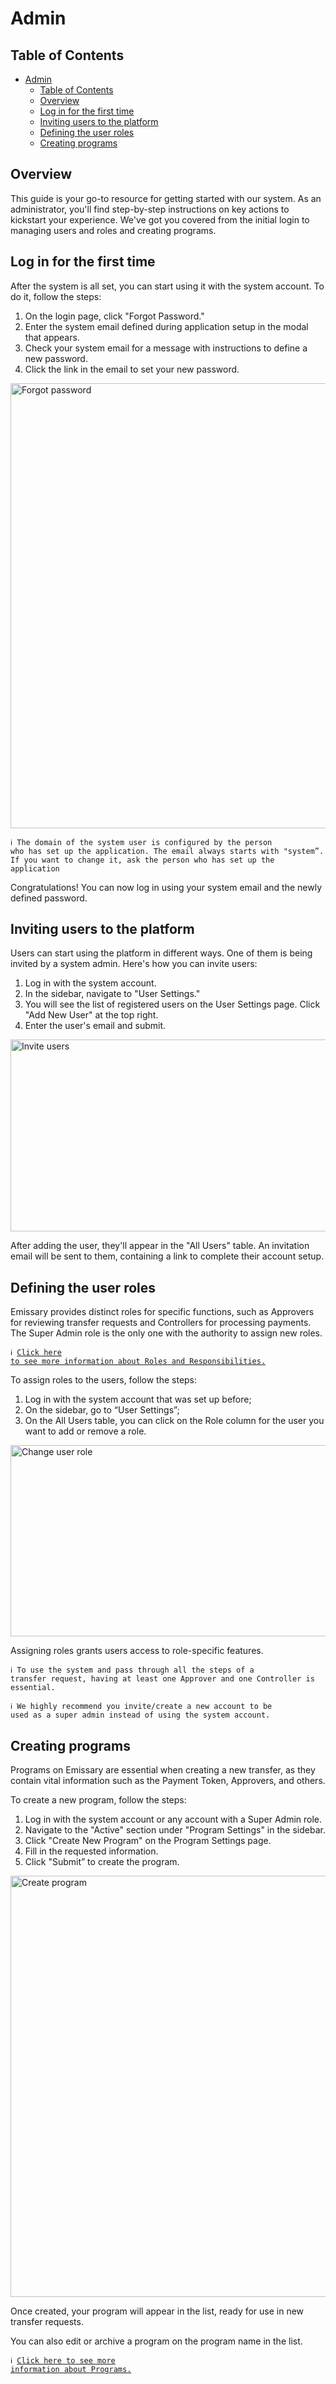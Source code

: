 # Admin

## Table of Contents
- [Admin](#admin)
  - [Table of Contents](#table-of-contents)
  - [Overview](#overview)
  - [Log in for the first time](#log-in-for-the-first-time)
  - [Inviting users to the platform](#inviting-users-to-the-platform)
  - [Defining the user roles](#defining-the-user-roles)
  - [Creating programs](#creating-programs)

## Overview

This guide is your go-to resource for getting started with our system. As an administrator, you'll find step-by-step instructions on key actions to kickstart your experience. We've got you covered from the initial login to managing users and roles and creating programs.

## Log in for the first time

After the system is all set, you can start using it with the system account. To do it, follow the steps:

1. On the login page, click "Forgot Password."
2. Enter the system email defined during application setup in the modal that appears.
3. Check your system email for a message with instructions to define a new password.
4. Click the link in the email to set your new password.

<img src="../../images/forgot-password.png" alt="Forgot password" style="height: 712px; width:630px;"/>

<code>ℹ️ The domain of the system user is configured by the person who has set up the application. The email always starts with "system”. If you want to change it, ask the person who has set up the application</code>


Congratulations! You can now log in using your system email and the newly defined password.

## Inviting users to the platform

Users can start using the platform in different ways. One of them is being invited by a system admin. Here's how you can invite users:

1. Log in with the system account.
2. In the sidebar, navigate to "User Settings."
3. You will see the list of registered users on the User Settings page. Click "Add New User" at the top right.
4. Enter the user's email and submit.

<img src="../../images/inviting-user.png" alt="Invite users" style="height: 307px; width:630px;"/>

After adding the user, they'll appear in the "All Users" table. An invitation email will be sent to them, containing a link to complete their account setup.

## Defining the user roles

Emissary provides distinct roles for specific functions, such as Approvers for reviewing transfer requests and Controllers for processing payments. The Super Admin role is the only one with the authority to assign new roles.

<code>ℹ️ [Click here to see more information about Roles and Responsibilities.](../guide/roles-and-responsibilities.md)</code>

To assign roles to the users, follow the steps:

1. Log in with the system account that was set up before;
2. On the sidebar, go to “User Settings”;
3. On the All Users table, you can click on the Role column for the user you want to add or remove a role.

<img src="../../images/change-user-role.png" alt="Change user role" style="height: 306px; width:1176px;"/>

Assigning roles grants users access to role-specific features.

<code>ℹ️ To use the system and pass through all the steps of a transfer request, having at least one Approver and one Controller is essential.</code>


<code>ℹ️ We highly recommend you invite/create a new account to be used as a super admin instead of using the system account.</code>


## Creating programs

Programs on Emissary are essential when creating a new transfer, as they contain vital information such as the Payment Token, Approvers, and others.

To create a new program, follow the steps:

1. Log in with the system account or any account with a Super Admin role.
2. Navigate to the "Active" section under "Program Settings" in the sidebar.
3. Click "Create New Program" on the Program Settings page.
4. Fill in the requested information.
5. Click "Submit” to create the program.

<img src="../../images/create-program.png" alt="Create program" style="height: 674px; width:1345px;"/>

Once created, your program will appear in the list, ready for use in new transfer requests.

You can also edit or archive a program on the program name in the list.

<code>ℹ️ [Click here to see more information about Programs.](../guide/programs.md)</code>
